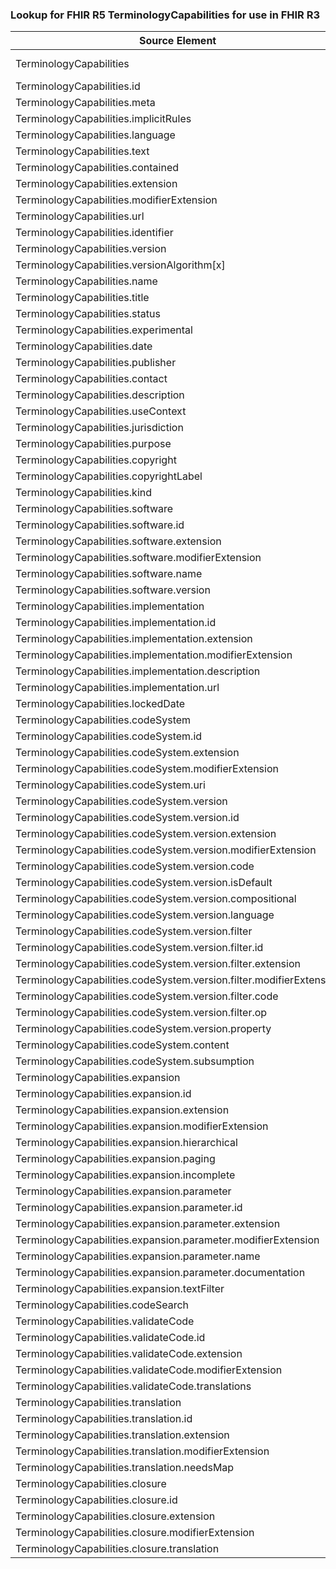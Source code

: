 ### Lookup for FHIR R5 TerminologyCapabilities for use in FHIR R3

| Source Element | Usage | Target |
| -------------- | ----- | ------ |
| TerminologyCapabilities | UseExtension | http://hl7.org/fhir/5.0/StructureDefinition/extension-TerminologyCapabilities |
| TerminologyCapabilities.id | UseExtensionFromAncestor | - |
| TerminologyCapabilities.meta | UseExtensionFromAncestor | - |
| TerminologyCapabilities.implicitRules | UseExtensionFromAncestor | - |
| TerminologyCapabilities.language | UseExtensionFromAncestor | - |
| TerminologyCapabilities.text | UseExtensionFromAncestor | - |
| TerminologyCapabilities.contained | UseExtensionFromAncestor | - |
| TerminologyCapabilities.extension | UseExtensionFromAncestor | - |
| TerminologyCapabilities.modifierExtension | UseExtensionFromAncestor | - |
| TerminologyCapabilities.url | UseExtensionFromAncestor | - |
| TerminologyCapabilities.identifier | UseExtensionFromAncestor | - |
| TerminologyCapabilities.version | UseExtensionFromAncestor | - |
| TerminologyCapabilities.versionAlgorithm[x] | UseExtensionFromAncestor | - |
| TerminologyCapabilities.name | UseExtensionFromAncestor | - |
| TerminologyCapabilities.title | UseExtensionFromAncestor | - |
| TerminologyCapabilities.status | UseExtensionFromAncestor | - |
| TerminologyCapabilities.experimental | UseExtensionFromAncestor | - |
| TerminologyCapabilities.date | UseExtensionFromAncestor | - |
| TerminologyCapabilities.publisher | UseExtensionFromAncestor | - |
| TerminologyCapabilities.contact | UseExtensionFromAncestor | - |
| TerminologyCapabilities.description | UseExtensionFromAncestor | - |
| TerminologyCapabilities.useContext | UseExtensionFromAncestor | - |
| TerminologyCapabilities.jurisdiction | UseExtensionFromAncestor | - |
| TerminologyCapabilities.purpose | UseExtensionFromAncestor | - |
| TerminologyCapabilities.copyright | UseExtensionFromAncestor | - |
| TerminologyCapabilities.copyrightLabel | UseExtensionFromAncestor | - |
| TerminologyCapabilities.kind | UseExtensionFromAncestor | - |
| TerminologyCapabilities.software | UseExtensionFromAncestor | - |
| TerminologyCapabilities.software.id | UseExtensionFromAncestor | - |
| TerminologyCapabilities.software.extension | UseExtensionFromAncestor | - |
| TerminologyCapabilities.software.modifierExtension | UseExtensionFromAncestor | - |
| TerminologyCapabilities.software.name | UseExtensionFromAncestor | - |
| TerminologyCapabilities.software.version | UseExtensionFromAncestor | - |
| TerminologyCapabilities.implementation | UseExtensionFromAncestor | - |
| TerminologyCapabilities.implementation.id | UseExtensionFromAncestor | - |
| TerminologyCapabilities.implementation.extension | UseExtensionFromAncestor | - |
| TerminologyCapabilities.implementation.modifierExtension | UseExtensionFromAncestor | - |
| TerminologyCapabilities.implementation.description | UseExtensionFromAncestor | - |
| TerminologyCapabilities.implementation.url | UseExtensionFromAncestor | - |
| TerminologyCapabilities.lockedDate | UseExtensionFromAncestor | - |
| TerminologyCapabilities.codeSystem | UseExtensionFromAncestor | - |
| TerminologyCapabilities.codeSystem.id | UseExtensionFromAncestor | - |
| TerminologyCapabilities.codeSystem.extension | UseExtensionFromAncestor | - |
| TerminologyCapabilities.codeSystem.modifierExtension | UseExtensionFromAncestor | - |
| TerminologyCapabilities.codeSystem.uri | UseExtensionFromAncestor | - |
| TerminologyCapabilities.codeSystem.version | UseExtensionFromAncestor | - |
| TerminologyCapabilities.codeSystem.version.id | UseExtensionFromAncestor | - |
| TerminologyCapabilities.codeSystem.version.extension | UseExtensionFromAncestor | - |
| TerminologyCapabilities.codeSystem.version.modifierExtension | UseExtensionFromAncestor | - |
| TerminologyCapabilities.codeSystem.version.code | UseExtensionFromAncestor | - |
| TerminologyCapabilities.codeSystem.version.isDefault | UseExtensionFromAncestor | - |
| TerminologyCapabilities.codeSystem.version.compositional | UseExtensionFromAncestor | - |
| TerminologyCapabilities.codeSystem.version.language | UseExtensionFromAncestor | - |
| TerminologyCapabilities.codeSystem.version.filter | UseExtensionFromAncestor | - |
| TerminologyCapabilities.codeSystem.version.filter.id | UseExtensionFromAncestor | - |
| TerminologyCapabilities.codeSystem.version.filter.extension | UseExtensionFromAncestor | - |
| TerminologyCapabilities.codeSystem.version.filter.modifierExtension | UseExtensionFromAncestor | - |
| TerminologyCapabilities.codeSystem.version.filter.code | UseExtensionFromAncestor | - |
| TerminologyCapabilities.codeSystem.version.filter.op | UseExtensionFromAncestor | - |
| TerminologyCapabilities.codeSystem.version.property | UseExtensionFromAncestor | - |
| TerminologyCapabilities.codeSystem.content | UseExtensionFromAncestor | - |
| TerminologyCapabilities.codeSystem.subsumption | UseExtensionFromAncestor | - |
| TerminologyCapabilities.expansion | UseExtensionFromAncestor | - |
| TerminologyCapabilities.expansion.id | UseExtensionFromAncestor | - |
| TerminologyCapabilities.expansion.extension | UseExtensionFromAncestor | - |
| TerminologyCapabilities.expansion.modifierExtension | UseExtensionFromAncestor | - |
| TerminologyCapabilities.expansion.hierarchical | UseExtensionFromAncestor | - |
| TerminologyCapabilities.expansion.paging | UseExtensionFromAncestor | - |
| TerminologyCapabilities.expansion.incomplete | UseExtensionFromAncestor | - |
| TerminologyCapabilities.expansion.parameter | UseExtensionFromAncestor | - |
| TerminologyCapabilities.expansion.parameter.id | UseExtensionFromAncestor | - |
| TerminologyCapabilities.expansion.parameter.extension | UseExtensionFromAncestor | - |
| TerminologyCapabilities.expansion.parameter.modifierExtension | UseExtensionFromAncestor | - |
| TerminologyCapabilities.expansion.parameter.name | UseExtensionFromAncestor | - |
| TerminologyCapabilities.expansion.parameter.documentation | UseExtensionFromAncestor | - |
| TerminologyCapabilities.expansion.textFilter | UseExtensionFromAncestor | - |
| TerminologyCapabilities.codeSearch | UseExtensionFromAncestor | - |
| TerminologyCapabilities.validateCode | UseExtensionFromAncestor | - |
| TerminologyCapabilities.validateCode.id | UseExtensionFromAncestor | - |
| TerminologyCapabilities.validateCode.extension | UseExtensionFromAncestor | - |
| TerminologyCapabilities.validateCode.modifierExtension | UseExtensionFromAncestor | - |
| TerminologyCapabilities.validateCode.translations | UseExtensionFromAncestor | - |
| TerminologyCapabilities.translation | UseExtensionFromAncestor | - |
| TerminologyCapabilities.translation.id | UseExtensionFromAncestor | - |
| TerminologyCapabilities.translation.extension | UseExtensionFromAncestor | - |
| TerminologyCapabilities.translation.modifierExtension | UseExtensionFromAncestor | - |
| TerminologyCapabilities.translation.needsMap | UseExtensionFromAncestor | - |
| TerminologyCapabilities.closure | UseExtensionFromAncestor | - |
| TerminologyCapabilities.closure.id | UseExtensionFromAncestor | - |
| TerminologyCapabilities.closure.extension | UseExtensionFromAncestor | - |
| TerminologyCapabilities.closure.modifierExtension | UseExtensionFromAncestor | - |
| TerminologyCapabilities.closure.translation | UseExtensionFromAncestor | - |
